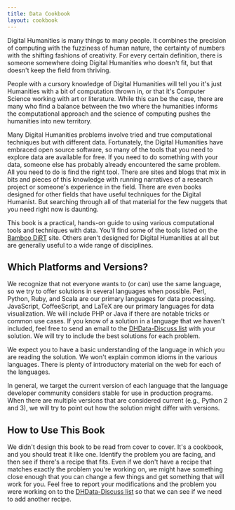 ```yaml
---
title: Data Cookbook
layout: cookbook
---
```

Digital Humanities is many things to many people. It combines the precision of computing with the fuzziness of human nature, the certainty of numbers with the shifting fashions of creativity. For every certain definition, there is someone somewhere doing Digital Humanities who doesn't fit, but that doesn't keep the field from thriving.

People with a cursory knowledge of Digital Humanities will tell you it's just Humanities with a bit of computation thrown in, or that it's Computer Science working with art or literature. While this can be the case, there are many who find a balance between the two where the humanities informs the computational approach and the science of computing pushes the humanities into new territory.

Many Digital Humanities problems involve tried and true computational techniques but with different data. Fortunately, the Digital Humanities have embraced open source software, so many of the tools that you need to explore data are available for free. If you need to do something with your data, someone else has probably already encountered the same problem. All you need to do is find the right tool. There are sites and blogs that mix in bits and pieces of this knowledge with running narratives of a research project or someone's experience in the field. There are even books designed for other fields that have useful techniques for the Digital Humanist. But searching through all of that material for the few nuggets that you need right now is daunting.

This book is a practical, hands-on guide to using various computational tools and techniques with data. You'll find some of the tools listed on the [Bamboo DiRT](http://dirt.projectbamboo.org/) site. Others aren't designed for Digital Humanities at all but are generally useful to a wide range of disciplines.

## Which Platforms and Versions?

We recognize that not everyone wants to (or can) use the same language, so we try to offer solutions in several languages when possible. Perl, Python, Ruby, and Scala are our primary languages for data processing. JavaScript, CoffeeScript, and LaTeX are our primary languages for data visualization. We will include PHP or Java if there are notable tricks or common use cases. If you know of a solution in a language that we haven't included, feel free to send an email to the [DHData-Discuss list](http://lists.dhdata.org/listinfo/dhdata-discuss) with your solution. We will try to include the best solutions for each problem.

We expect you to have a basic understanding of the language in which you are reading the solution. We won't explain common idioms in the various languages. There is plenty of introductory material on the web for each of the languages.

In general, we target the current version of each language that the language developer community considers stable for use in production programs. When there are multiple versions that are considered current (e.g., Python 2 and 3), we will try to point out how the solution might differ with versions.

## How to Use This Book

We didn't design this book to be read from cover to cover. It's a cookbook, and you should treat it like one. Identify the problem you are facing, and then see if there's a recipe that fits. Even if we don't have a recipe that matches exactly the problem you're working on, we might have something close enough that you can change a few things and get something that will work for you. Feel free to report your modifications and the problem you were working on to the [DHData-Discuss list](http://lists.dhdata.org/listinfo/dhdata-discuss) so that we can see if we need to add another recipe.